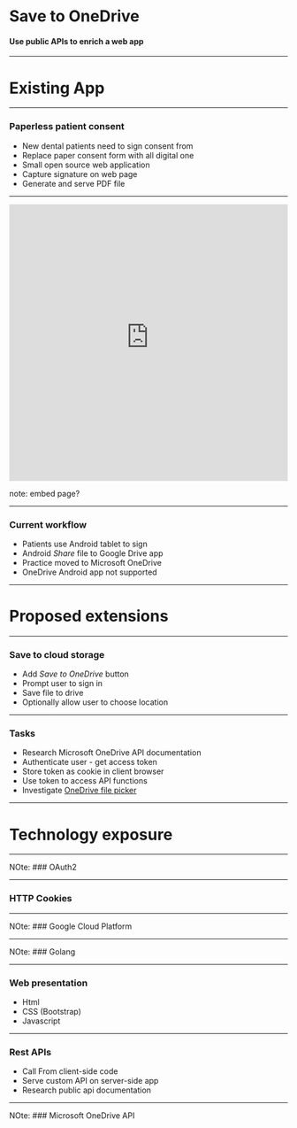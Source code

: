 # Save to OneDrive 
#### Use public APIs to enrich a web app 

---

# Existing App

----

### Paperless patient consent

* New dental patients need to sign consent from
* Replace paper consent form with all digital one
* Small open source web application
* Capture signature on web page
* Generate and serve PDF file

----

<iframe frameborder="0" width="100%" height="500pt" src="http://dinodent-forms.appspot.com/new-patient.html"></iframe>

note: embed page?

----

### Current workflow
* Patients use Android tablet to sign
* Android _Share_ file to Google Drive app
* Practice moved to Microsoft OneDrive
* OneDrive Android app not supported 

---

# Proposed extensions

----

### Save to cloud storage

* Add _Save to OneDrive_ button
* Prompt user to sign in
* Save file to drive
* Optionally allow user to choose location

----

### Tasks
* Research Microsoft OneDrive API documentation
* Authenticate user - get access token
* Store token as cookie in client browser
* Use token to access API functions
* Investigate [OneDrive file picker](https://docs.microsoft.com/en-us/onedrive/developer/controls/file-pickers/js-v72/?view=odsp-graph-online)

---

# Technology exposure

----

NOte:  ### OAuth2
<!-- .slide: data-background="./oauth_l.png" -->
----

### HTTP Cookies

----
<!-- .slide: data-background="./gcp_l.png" -->
NOte:  ### Google Cloud Platform

----

<!-- .slide: data-background="./go_l.png" -->
NOte:  ### Golang

----

### Web presentation 
* Html
* CSS (Bootstrap)
* Javascript

----

### Rest APIs
* Call From client-side code
* Serve custom API on server-side app
* Research public api documentation


----

<!-- .slide: data-background="./OneDrive.png" -->
NOte: ### Microsoft OneDrive API

